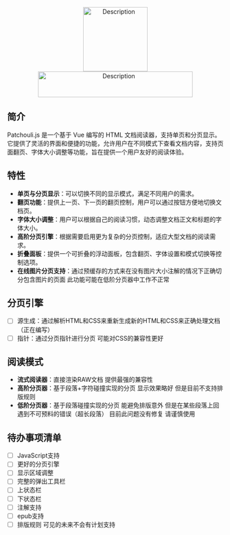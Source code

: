 <!-- # Patchouli.js -->

<!-- <div style="text-align: center;">
  <img src="https://s1.imagehub.cc/images/2024/11/23/061628d0fab6b4699c2c7b58a57dcd2f.png" alt="description" width="150" height="150">
</div> -->
  <!-- 文本 -->
  <!-- <h1 style="
       font-family: 'Gaegu', 'Noto Emoji', sans-serif; 
       font-size: 80px; 
       color: #efe0f7;">
    Patchouli.js
  </h1> -->

<div align=center>
  <!-- 图片 -->
  <img src="https://s1.imagehub.cc/images/2024/11/23/061628d0fab6b4699c2c7b58a57dcd2f.png" 
       alt="Description" 
       style="width: 150px; height: 150px;" />
<img src="https://s1.imagehub.cc/images/2024/11/23/61fdec4ace5670711d55156671145e51.png" 
       alt="Description" 
       style="width: 360px; height: 60px;" />
</div>

<!-- Google Fonts -->
<!-- <link rel="preconnect" href="https://fonts.googleapis.com">
<link rel="preconnect" href="https://fonts.gstatic.com" crossorigin>
<link href="https://fonts.googleapis.com/css2?family=Gaegu&family=Noto+Color+Emoji&family=Noto+Emoji:wght@300..700&display=swap" rel="stylesheet"> -->

## 简介

Patchouli.js 是一个基于 Vue 编写的 HTML 文档阅读器，支持单页和分页显示。它提供了灵活的界面和便捷的功能，允许用户在不同模式下查看文档内容，支持页面翻页、字体大小调整等功能，旨在提供一个用户友好的阅读体验。

## 特性

- **单页与分页显示**：可以切换不同的显示模式，满足不同用户的需求。
- **翻页功能**：提供上一页、下一页的翻页控制，用户可以通过按钮方便地切换文档页。
- **字体大小调整**：用户可以根据自己的阅读习惯，动态调整文档正文和标题的字体大小。
- **高阶分页引擎**：根据需要启用更为复杂的分页控制，适应大型文档的阅读需求。
- **折叠面板**：提供一个可折叠的浮动面板，包含翻页、字体设置和模式切换等控制选项。
- **在线图片分页支持**：通过预缓存的方式来在没有图片大小注解的情况下正确切分包含图片的页面 此功能可能在低阶分页器中工作不正常

## 分页引擎

- [ ] 源生成：通过解析HTML和CSS来重新生成新的HTML和CSS来正确处理文档 （正在编写）
- [ ] 指针：通过分页指针进行分页 可能对CSS的兼容性更好

## 阅读模式

- **流式阅读器**：直接渲染RAW文档 提供最强的兼容性
- **高阶分页器**：基于段落+字符碰撞实现的分页 显示效果略好 但是目前不支持排版规则
- **低阶分页器**：基于段落碰撞实现的分页 能避免排版意外 但是在某些段落上回遇到不可预料的错误（超长段落） 目前此问题没有修复 请谨慎使用

## 待办事项清单

- [ ] JavaScript支持
- [ ] 更好的分页引擎
- [ ] 显示区域调整
- [ ] 完整的弹出工具栏
- [ ] 上状态栏
- [ ] 下状态栏
- [ ] 注解支持
- [ ] epub支持
- [ ] 排版规则 可见的未来不会有计划支持
